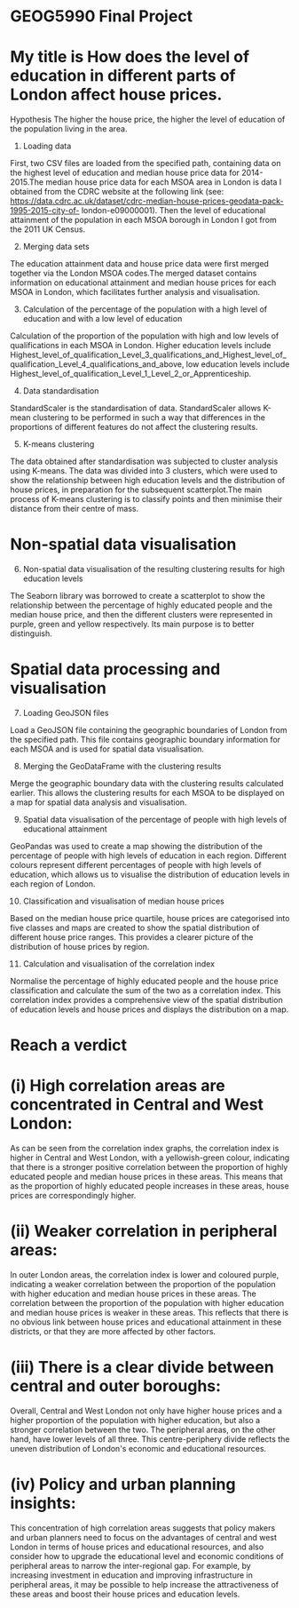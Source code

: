 # GEOG5990 Final Project
# My title is How does the level of education in different parts of London affect house prices.

Hypothesis
The higher the house price, the higher the level of education of the population living in the area.

1. Loading data
 
First, two CSV files are loaded from the specified path, containing data on the highest level of education and median house price data for 2014-2015.The median house price data for each MSOA area in London is data I obtained from the CDRC website at the following link (see: https://data.cdrc.ac.uk/dataset/cdrc-median-house-prices-geodata-pack-1995-2015-city-of- london-e09000001). Then the level of educational attainment of the population in each MSOA borough in London I got from the 2011 UK Census.

2. Merging data sets

The education attainment data and house price data were first merged together via the London MSOA codes.The merged dataset contains information on educational attainment and median house prices for each MSOA in London, which facilitates further analysis and visualisation.


3. Calculation of the percentage of the population with a high level of education and with a low level of education
 
Calculation of the proportion of the population with high and low levels of qualifications in each MSOA in London. Higher education levels include Highest_level_of_qualification_Level_3_qualifications_and_Highest_level_of_qualification_Level_4_qualifications_and_above, low education levels include Highest_level_of_qualification_Level_1_Level_2_or_Apprenticeship.

4. Data standardisation

StandardScaler is the standardisation of data. StandardScaler allows K-mean clustering to be performed in such a way that differences in the proportions of different features do not affect the clustering results.

5. K-means clustering

The data obtained after standardisation was subjected to cluster analysis using K-means. The data was divided into 3 clusters, which were used to show the relationship between high education levels and the distribution of house prices, in preparation for the subsequent scatterplot.The main process of K-means clustering is to classify points and then minimise their distance from their centre of mass.

# Non-spatial data visualisation

6. Non-spatial data visualisation of the resulting clustering results for high education levels

The Seaborn library was borrowed to create a scatterplot to show the relationship between the percentage of highly educated people and the median house price, and then the different clusters were represented in purple, green and yellow respectively. Its main purpose is to better distinguish.

# Spatial data processing and visualisation

7. Loading GeoJSON files

Load a GeoJSON file containing the geographic boundaries of London from the specified path. This file contains geographic boundary information for each MSOA and is used for spatial data visualisation.

8. Merging the GeoDataFrame with the clustering results

Merge the geographic boundary data with the clustering results calculated earlier. This allows the clustering results for each MSOA to be displayed on a map for spatial data analysis and visualisation.

9. Spatial data visualisation of the percentage of people with high levels of educational attainment

GeoPandas was used to create a map showing the distribution of the percentage of people with high levels of education in each region. Different colours represent different percentages of people with high levels of education, which allows us to visualise the distribution of education levels in each region of London.

10. Classification and visualisation of median house prices

Based on the median house price quartile, house prices are categorised into five classes and maps are created to show the spatial distribution of different house price ranges. This provides a clearer picture of the distribution of house prices by region.

11. Calculation and visualisation of the correlation index

Normalise the percentage of highly educated people and the house price classification and calculate the sum of the two as a correlation index. This correlation index provides a comprehensive view of the spatial distribution of education levels and house prices and displays the distribution on a map.

# Reach a verdict

# (i) High correlation areas are concentrated in Central and West London:

As can be seen from the correlation index graphs, the correlation index is higher in Central and West London, with a yellowish-green colour, indicating that there is a stronger positive correlation between the proportion of highly educated people and median house prices in these areas. This means that as the proportion of highly educated people increases in these areas, house prices are correspondingly higher.

# (ii) Weaker correlation in peripheral areas:

In outer London areas, the correlation index is lower and coloured purple, indicating a weaker correlation between the proportion of the population with higher education and median house prices in these areas. The correlation between the proportion of the population with higher education and median house prices is weaker in these areas. This reflects that there is no obvious link between house prices and educational attainment in these districts, or that they are more affected by other factors.

# (iii) There is a clear divide between central and outer boroughs:

Overall, Central and West London not only have higher house prices and a higher proportion of the population with higher education, but also a stronger correlation between the two. The peripheral areas, on the other hand, have lower levels of all three. This centre-periphery divide reflects the uneven distribution of London's economic and educational resources.

# (iv) Policy and urban planning insights:

This concentration of high correlation areas suggests that policy makers and urban planners need to focus on the advantages of central and west London in terms of house prices and educational resources, and also consider how to upgrade the educational level and economic conditions of peripheral areas to narrow the inter-regional gap. For example, by increasing investment in education and improving infrastructure in peripheral areas, it may be possible to help increase the attractiveness of these areas and boost their house prices and education levels.
